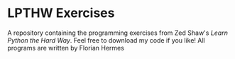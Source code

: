# LPTHW Exercises
A repository containing the programming exercises from Zed Shaw's *Learn Python the
Hard Way*.
Feel free to download my code if you like!
All programs are written by Florian Hermes
